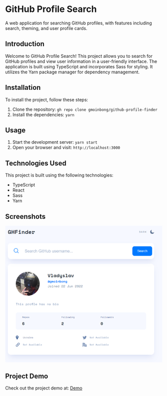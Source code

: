 # GitHub Profile Search

A web application for searching GitHub profiles, with features including search, theming, and user profile cards.

## Introduction

Welcome to GitHub Profile Search! This project allows you to search for GitHub profiles and view user information in a user-friendly interface. The application is built using TypeScript and incorporates Sass for styling. It utilizes the Yarn package manager for dependency management.

## Installation

To install the project, follow these steps:

1. Clone the repository: `gh repo clone gmoinbong/github-profile-finder`
2. Install the dependencies: `yarn`

## Usage

1. Start the development server: `yarn start`
2. Open your browser and visit: `http://localhost:3000`

## Technologies Used

This project is built using the following technologies:

- TypeScript
- React
- Sass
- Yarn

## Screenshots

![Main Page](https://github.com/gmoinbong/github-profile-finder/blob/master/screenshots/Project.png)

## Project Demo
Check out the project demo at: [Demo](https://github-profile-finder-x8nt.vercel.app/) 
